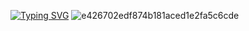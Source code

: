 [![Typing SVG](https://readme-typing-svg.herokuapp.com?font=Fira+Code&pause=1000&center=true&vCenter=false&width=435&lines=Oi%2C+eu+sou+o+Matheus+Menezes)](https://git.io/typing-svg)
![e426702edf874b181aced1e2fa5c6cde](https://user-images.githubusercontent.com/123781137/215223218-fd11c719-6242-4903-9018-e917ffa87dd8.gif)
